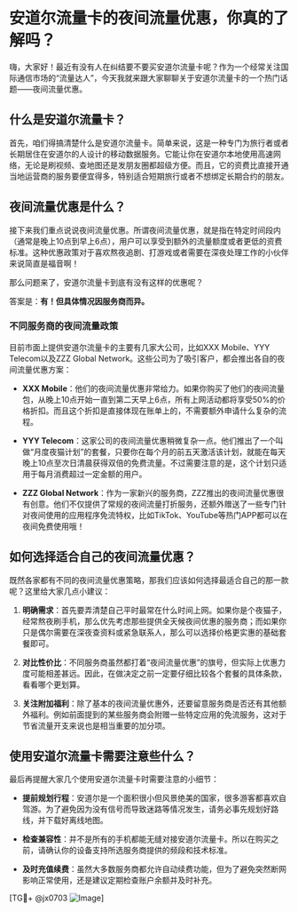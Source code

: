 # 安道尔流量卡的夜间流量优惠，你真的了解吗？

嗨，大家好！最近有没有人在纠结要不要买安道尔流量卡呢？作为一个经常关注国际通信市场的“流量达人”，今天我就来跟大家聊聊关于安道尔流量卡的一个热门话题——夜间流量优惠。

## 什么是安道尔流量卡？

首先，咱们得搞清楚什么是安道尔流量卡。简单来说，这是一种专门为旅行者或者长期居住在安道尔的人设计的移动数据服务。它能让你在安道尔本地使用高速网络，无论是刷视频、查地图还是发朋友圈都超级方便。而且，它的资费比直接开通当地运营商的服务要便宜得多，特别适合短期旅行或者不想绑定长期合约的朋友。

## 夜间流量优惠是什么？

接下来我们重点说说夜间流量优惠。所谓夜间流量优惠，就是指在特定时间段内（通常是晚上10点到早上6点），用户可以享受到额外的流量额度或者更低的资费标准。这种优惠政策对于喜欢熬夜追剧、打游戏或者需要在深夜处理工作的小伙伴来说简直是福音啊！

那么问题来了，安道尔流量卡到底有没有这样的优惠呢？

答案是：**有！但具体情况因服务商而异。**

### 不同服务商的夜间流量政策

目前市面上提供安道尔流量卡的主要有几家大公司，比如XXX Mobile、YYY Telecom以及ZZZ Global Network。这些公司为了吸引客户，都会推出各自的夜间流量优惠方案：

- **XXX Mobile**：他们的夜间流量优惠非常给力。如果你购买了他们的夜间流量包，从晚上10点开始一直到第二天早上6点，所有上网活动都将享受50%的价格折扣。而且这个折扣是直接体现在账单上的，不需要额外申请什么复杂的流程。
  
- **YYY Telecom**：这家公司的夜间流量优惠稍微复杂一点。他们推出了一个叫做“月度夜猫计划”的套餐，只要你在每个月的前五天激活该计划，就能在每天晚上10点至次日清晨获得双倍的免费流量。不过需要注意的是，这个计划只适用于每月消费超过一定金额的用户。

- **ZZZ Global Network**：作为一家新兴的服务商，ZZZ推出的夜间流量优惠很有创意。他们不仅提供了常规的夜间流量打折服务，还额外赠送了一些专门针对夜间使用的应用程序免流特权，比如TikTok、YouTube等热门APP都可以在夜间免费使用哦！

## 如何选择适合自己的夜间流量优惠？

既然各家都有不同的夜间流量优惠策略，那我们应该如何选择最适合自己的那一款呢？这里给大家几点小建议：

1. **明确需求**：首先要弄清楚自己平时最常在什么时间上网。如果你是个夜猫子，经常熬夜刷手机，那么优先考虑那些提供全天候夜间优惠的服务商；而如果你只是偶尔需要在深夜查资料或紧急联系人，那么可以选择价格更实惠的基础套餐即可。

2. **对比性价比**：不同服务商虽然都打着“夜间流量优惠”的旗号，但实际上优惠力度可能相差甚远。因此，在做决定之前一定要仔细比较各个套餐的具体条款，看看哪个更划算。

3. **关注附加福利**：除了基本的夜间流量优惠外，还要留意服务商是否还有其他额外福利。例如前面提到的某些服务商会附赠一些特定应用的免流服务，这对于节省流量开支来说也是相当重要的加分项。

## 使用安道尔流量卡需要注意些什么？

最后再提醒大家几个使用安道尔流量卡时需要注意的小细节：

- **提前规划行程**：安道尔是一个面积很小但风景绝美的国家，很多游客都喜欢自驾游。为了避免因为没有信号而导致迷路等情况发生，请务必事先规划好路线，并下载好离线地图。
  
- **检查兼容性**：并不是所有的手机都能无缝对接安道尔流量卡。所以在购买之前，请确认你的设备支持所选服务商提供的频段和技术标准。

- **及时充值续费**：虽然大多数服务商都允许自动续费功能，但为了避免突然断网影响正常使用，还是建议定期检查账户余额并及时补充。

[TG💪+ @jx0703 ![Image](https://github.com/user-attachments/assets/dbca1d08-cadb-493c-b0ec-ad6f7a83f270)]